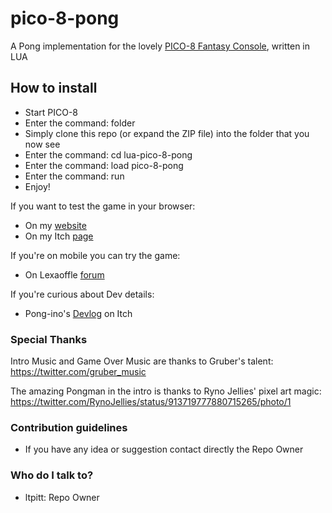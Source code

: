 # pico-8-pong
A Pong implementation for the lovely [PICO-8 Fantasy Console](http://www.lexaloffle.com/pico-8.php "PICO-8 Fantasy Console"), written in LUA

## How to install
* Start PICO-8
* Enter the command: folder
* Simply clone this repo (or expand the ZIP file) into the folder that you now see
* Enter the command: cd lua-pico-8-pong
* Enter the command: load pico-8-pong
* Enter the command: run
* Enjoy!

If you want to test the game in your browser:
* On my [website](http://www.davidenastri.it/pong "Davide Nastri - Personal website")
* On my Itch [page](https://ltpitt.itch.io/pong-ino "Pong-ino Itch page")

If you're on mobile you can try the game:
* On Lexaoffle [forum](https://www.lexaloffle.com/bbs/?tid=29815 "Pong-ino Lexaoffle Forum page")

If you're curious about Dev details:
* Pong-ino's [Devlog](https://ltpitt.itch.io/pong-ino/devlog/7327/yey-i-finished-my-1st-game "Pong-ino Itch Devlog") on Itch

### Special Thanks ###

Intro Music and Game Over Music are thanks to Gruber's talent:
https://twitter.com/gruber_music

The amazing Pongman in the intro is thanks to Ryno Jellies' pixel art magic:
https://twitter.com/RynoJellies/status/913719777880715265/photo/1

### Contribution guidelines ###

* If you have any idea or suggestion contact directly the Repo Owner

### Who do I talk to? ###

* ltpitt: Repo Owner
